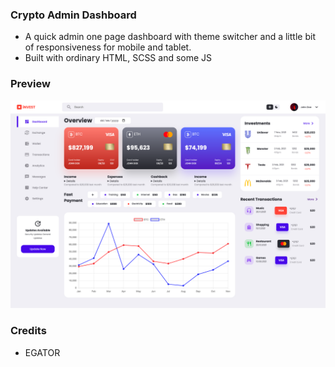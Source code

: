 ### Crypto Admin Dashboard

- A quick admin one page dashboard with theme switcher and a little bit of responsiveness for mobile and tablet.
- Built with ordinary HTML, SCSS and some JS

### Preview

![Screenshot](images/crypto-admin-dashboard-preview.png)

### Credits

- EGATOR
